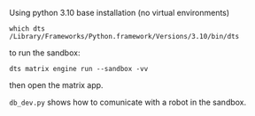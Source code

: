 Using python 3.10 base installation (no virtual environments)

```
which dts
/Library/Frameworks/Python.framework/Versions/3.10/bin/dts
```

to run the sandbox:
```
dts matrix engine run --sandbox -vv
```

then open the matrix app. 


`db_dev.py` shows how to comunicate with a robot in the sandbox.